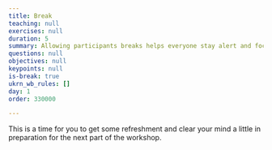 ```yaml
---
title: Break
teaching: null
exercises: null
duration: 5
summary: Allowing participants breaks helps everyone stay alert and focused.
questions: null
objectives: null
keypoints: null
is-break: true
ukrn_wb_rules: []
day: 1
order: 330000

---
```

This is a time for you to get some refreshment and clear your mind a little in preparation for the next part of the workshop.
